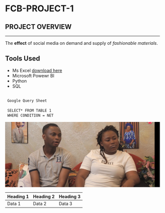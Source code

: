 # FCB-PROJECT-1
## PROJECT OVERVIEW
***
 The **effect** of social media on demand and supply of *fashionable materials*.

## Tools Used

- Ms Excel [download here](https://microsoft.com)
- Microsoft Powewr BI
- Python
- SQL

~~~

 Google Query Sheet

 SELECT* FROM TABLE 1
 WHERE CONDITION = NET

 ~~~

![](bg.png)

|Heading 1| Heading 2| Heading 3|
|---------| ---------| ---------|
|Data 1| Data 2| Data 3|
